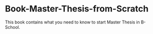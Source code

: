 # Book-Master-Thesis-from-Scratch
This book contains what you need to know to start Master Thesis in B-School.
